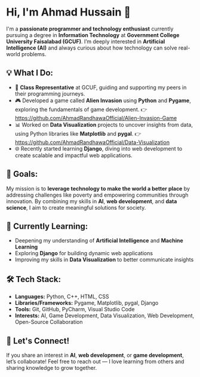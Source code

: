 # Hi, I'm Ahmad Hussain 👋

I'm a **passionate programmer and technology enthusiast** currently pursuing a degree in **Information Technology** at **Government College University Faisalabad (GCUF)**. I’m deeply interested in **Artificial Intelligence (AI)** and always curious about how technology can solve real-world problems.

## 💡 What I Do:
- 🌟 **Class Representative** at GCUF, guiding and supporting my peers in their programming journeys.
- 🎮 Developed a game called **Alien Invasion** using **Python** and **Pygame**, exploring the fundamentals of game development.
  👉 https://github.com/AhmadRandhawaOfficial/Alien-Invasion-Game
- 📊 Worked on **Data Visualization** projects to uncover insights from data, using Python libraries like **Matplotlib** and **pygal**. 
  👉 https://github.com/AhmadRandhawaOfficial/Data-Visualization
- 🌐 Recently started learning **Django**, diving into web development to create scalable and impactful web applications.

## 🚀 Goals:
My mission is to **leverage technology to make the world a better place** by addressing challenges like poverty and empowering communities through innovation. By combining my skills in **AI**, **web development**, and **data science**, I aim to create meaningful solutions for society.

## 🌱 Currently Learning:
- Deepening my understanding of **Artificial Intelligence** and **Machine Learning**
- Exploring **Django** for building dynamic web applications
- Improving my skills in **Data Visualization** to better communicate insights

## 🛠️ Tech Stack:
- **Languages:** Python, C++, HTML, CSS
- **Libraries/Frameworks:** Pygame, Matplotlib, pygal, Django
- **Tools:** Git, GitHub, PyCharm, Visual Studio Code
- **Interests:** AI, Game Development, Data Visualization, Web Development, Open-Source Collaboration

## 🤝 Let's Connect!
If you share an interest in **AI**, **web development**, or **game development**, let’s collaborate! Feel free to reach out — I love learning from others and sharing knowledge to grow together.
